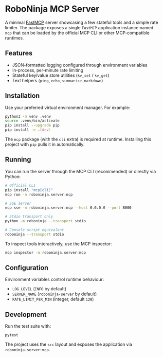 # RoboNinja MCP Server

A minimal [FastMCP](https://github.com/modelcontextprotocol/servers/tree/main/python) server showcasing a few stateful tools and a simple rate limiter. The package exposes a single `FastMCP` application instance named `mcp` that can be loaded by the official MCP CLI or other MCP-compatible runtimes.

## Features
- JSON-formatted logging configured through environment variables
- In-process, per-minute rate limiting
- Stateful key/value store utilities (`kv_set` / `kv_get`)
- Text helpers (`ping`, `echo`, `summarize_markdown`)

## Installation
Use your preferred virtual environment manager. For example:

```bash
python3 -m venv .venv
source .venv/bin/activate
pip install --upgrade pip
pip install -e .[dev]
```

The `mcp` package (with the `cli` extra) is required at runtime. Installing this project with `pip` pulls it in automatically.

## Running
You can run the server through the MCP CLI (recommended) or directly via Python:

```bash
# Official CLI
pip install "mcp[cli]"
mcp run -m roboninja.server:mcp

# SSE server
mcp sse -m roboninja.server:mcp --host 0.0.0.0 --port 8000

# Stdio transport only
python -m roboninja --transport stdio

# Console script equivalent
roboninja --transport stdio
```

To inspect tools interactively, use the MCP inspector:

```bash
mcp inspector -m roboninja.server:mcp
```

## Configuration
Environment variables control runtime behaviour:

- `LOG_LEVEL` (`INFO` by default)
- `SERVER_NAME` (`roboninja-server` by default)
- `RATE_LIMIT_PER_MIN` (integer, default `120`)

## Development
Run the test suite with:

```bash
pytest
```

The project uses the `src` layout and exposes the application via `roboninja.server:mcp`.
